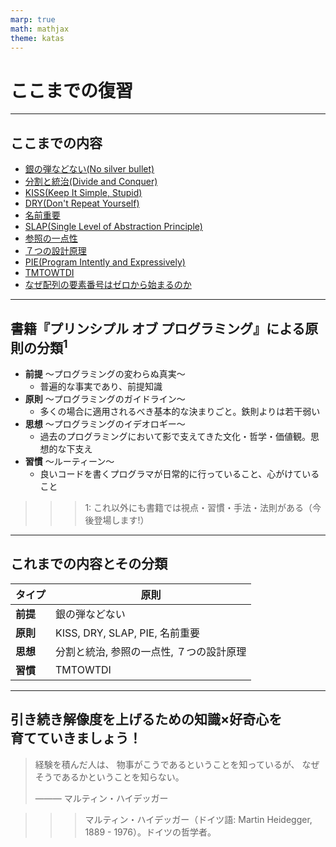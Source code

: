 ```yaml
---
marp: true
math: mathjax
theme: katas
---
```

<!-- 
size: 16:9
paginate: true
-->
<!-- header: 勉強会# ― エンジニアとしての解像度を高めるための勉強会-->

# ここまでの復習

<!-- gitリポジトリのURLを貼る -->

---

## ここまでの内容

* [銀の弾などない(No silver bullet)](./01-no_silver_bullets.md)
* [分割と統治(Divide and Conquer)](./02-divide_and_conquer.md)
* [KISS(Keep It Simple, Stupid)](./03-kiss.md)
* [DRY(Don't Repeat Yourself)](./04-dry.md)
* [名前重要](./05-naming_is_important.md)
* [SLAP(Single Level of Abstraction Principle)](./06-slap.md)
* [参照の一点性](./07-single_point_of_reference.md)
* [７つの設計原理](./08-seven_design_principles.md)
* [PIE(Program Intently and Expressively)](./09-pie.md)
* [TMTOWTDI](./10-tmtowtdi.md)
* [なぜ配列の要素番号はゼロから始まるのか](../09-techniques/02-why-index-start-with0.md)

---

## 書籍『プリンシプル オブ プログラミング』による原則の分類$^1$

* **前提** 〜プログラミングの変わらぬ真実〜
    * 普遍的な事実であり、前提知識
* **原則** 〜プログラミングのガイドライン〜
    * 多くの場合に適用されるべき基本的な決まりごと。鉄則よりは若干弱い
* **思想** 〜プログラミングのイデオロギー〜
    * 過去のプログラミングにおいて影で支えてきた文化・哲学・価値観。思想的な下支え
* **習慣** 〜ルーティーン〜
    * 良いコードを書くプログラマが日常的に行っていること、心がけていること

>>> 1: これ以外にも書籍では視点・習慣・手法・法則がある（今後登場します!）

<!--コードは書いたとおりに動く、とかも前提に該当する-->

---

## これまでの内容とその分類

|タイプ|原則|
|---|---|
|**前提**|銀の弾などない|
|**原則**|KISS, DRY, SLAP, PIE, 名前重要|
|**思想**|分割と統治, 参照の一点性, ７つの設計原理|
|**習慣**|TMTOWTDI|

---

## 引き続き解像度を上げるための知識×好奇心を<br>育てていきましょう！

> 経験を積んだ人は、
> 物事がこうであるということを知っているが、
> なぜそうであるかということを知らない。
> 
> ――― マルティン・ハイデッガー

>>> マルティン・ハイデッガー（ドイツ語: Martin Heidegger, 1889 - 1976）。ドイツの哲学者。

<!-- 経験だけを積んだ人にとっては身体が動くということで物事を知っているが、さらにその先のなぜそうであるかを知らないという話。
なぜを知ることで、応用も利くようになるし、他の原則と繋がってより強い人間になれる -->
<!-- ハイデガーは主著『存在と時間』（1927年）で知られる。 この本は、存在するということ、あるということ、とりわけ、人間が存在するということはどういうことかを、誕生や死、時間や歴史などとの間で論じた本とのこと。

我々エンジニアが存在するとはどういうことかを、ただ経験だけで知性を伴っていないエンジニアになることに意味、いや意義があるのかを考えてみてほしい。一切本を読んでいないので知らんけど -->